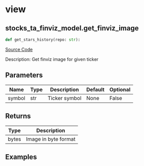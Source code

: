 # view

## stocks_ta_finviz_model.get_finviz_image

```python
def get_stars_history(repo: str):
```
[Source Code](https://github.com/OpenBB-finance/OpenBBTerminal/tree/main/openbb_terminal/stocks/technical_analysis/finviz_model.py#L15)

Description: Get finviz image for given ticker

## Parameters

| Name | Type | Description | Default | Optional |
| ---- | ---- | ----------- | ------- | -------- |
| symbol | str | Ticker symbol | None | False |

## Returns

| Type | Description |
| ---- | ----------- |
| bytes | Image in byte format |

## Examples

